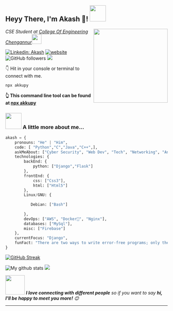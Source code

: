 <h2>Heyy There, I'm Akash 👋! <img src="https://media.giphy.com/media/12oufCB0MyZ1Go/giphy.gif" width="50"></h2>
<img align='right' src="https://media.giphy.com/media/M9gbBd9nbDrOTu1Mqx/giphy.gif" width="230">
<p><em>CSE Student at <a href="https://ceconline.edu/">College Of Engineering Chengannur</a><img src="https://media.giphy.com/media/WUlplcMpOCEmTGBtBW/giphy.gif" width="30"> 
</em></p>

<!--[![Twitter Follow](https://img.shields.io/twitter/follow/akkupy?label=Follow)](https://twitter.com/intent/follow?screen_name=akkupy)-->
[![Linkedin: Akash](https://img.shields.io/badge/-Akash-blue?style=flat-square&logo=Linkedin&logoColor=white&link=https://www.linkedin.com/in/akkupy/)](https://www.linkedin.com/in/akkupy/)
[![website](https://img.shields.io/badge/Website-46a2f1.svg?&style=flat-square&logo=Google-Chrome&logoColor=white&link=https://akkupy.github.io/)](https://akkupy.tech)
![GitHub followers](https://img.shields.io/github/followers/akkupy?label=Follow&style=social)
![](https://komarev.com/ghpvc/?username=akkupy&color=blue)


👇 Hit in your console or terminal to connect with me.

```bash
npx akkupy
```
**👆 This command line tool can be found at [npx akkupy](https://github.com/akkupy/npx_card)**

### <img src="https://media.giphy.com/media/VgCDAzcKvsR6OM0uWg/giphy.gif" width="50"> A little more about me...  

```python
akash = {
    pronouns: "He" | "Him",
    code: [ "Python","C","Java","C++",],
    askMeAbout: ["Cyber Security", "Web Dev", "Tech", "Networking", "Android"],
    technologies: {
        backEnd: {
            python: ["Django","Flask"]
        },
        frontEnd: {
            css: ["Css3"],
            html: ["Html5"]
        },
        Linux/GNU: {
        
           Debian: ["Bash"]
           
        },
        devOps: ["AWS", "Docker🐳", "Nginx"],
        databases: ["MySql"],
        misc: ["Firebase"]
    },
    currentFocus: "Django",
    funFact: "There are two ways to write error-free programs; only the third one works"
}
```
[![GitHub Streak](https://github-readme-streak-stats.herokuapp.com?user=akkupy&theme=dark&hide_border=true&date_format=j%20M%5B%20Y%5D&currStreakLabel=5B66DD&ring=DD2727&dates=7D78DD)](https://git.io/streak-stats)

<img align="centre" src="https://github-readme-stats.vercel.app/api?username=akkupy&show_icons=true&include_all_commits=true&theme=cobalt&hide_border=true" alt="My github stats" />

<img align="centre" src="https://github-readme-stats.vercel.app/api/top-langs/?username=akkupy&layout=compact&theme=cobalt&hide_border=true" />

<img src="https://media.giphy.com/media/LnQjpWaON8nhr21vNW/giphy.gif" width="60"> <em><b>I love connecting with different people</b> so if you want to say <b>hi, I'll be happy to meet you more!</b> 😊</em>

---
